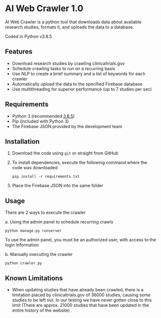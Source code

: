 # AI Web Crawler 1.0

AI Web Crawler is a python tool that downloads data about available research studies, formats it, and uploads the data to a database.

Coded in Python v3.8.5

## Features
- Download research studies by crawling clinicaltrials.gov
- Schedule crawling tasks to run on a recurring basis
- Use NLP to create a brief summary and a list of keywords for each crawler
- Automatically upload the data to the specified Firebase database
- Use multithreading for superior performance (up to 7 studies per sec)

## Requirements

- Python 3 (recommended [3.8.5](https://www.python.org/downloads/release/python-385/))
- Pip (included with Python 3)
- The Firebase JSON provided by the development team

## Installation

1. Download the code using `git` or straight from GitHub
2. To install dependencies, execute the following command where the code was downloaded 

     ```pip install -r requirements.txt```
     
3. Place the Firebase JSON into the same folder

## Usage
 There are 2 ways to execute the crawler

a. Using the admin panel to schedule recurring crawls

   ```python manage.py runserver```
      
 To use the admin panel, you must be an authorized user, with access to the login information

     
b. Manually executing the crawler

  ```python crawler.py```

## Known Limitations

- When updating studies that have already been crawled, there is a limitation placed by clinicaltrials.gov of 36000 studies, causing some studies to be left out. In our testing we have never gotten close to this limit (There are approx. 21000 studies that have been updated in the entire history of the website) .


